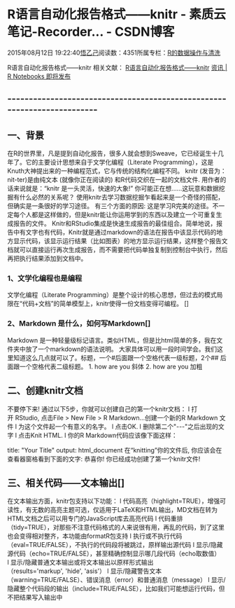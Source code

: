 
# R语言自动化报告格式——knitr - 素质云笔记-Recorder... - CSDN博客

2015年08月12日 19:22:40[悟乙己](https://me.csdn.net/sinat_26917383)阅读数：4351所属专栏：[R的数据操作与清洗](https://blog.csdn.net/column/details/13587.html)



R语言自动化报告格式——knitr
相关文献：
[R语言自动化报告格式——knitr](http://blog.csdn.net/sinat_26917383/article/details/47449367)
[资讯 | R Notebooks 即将发布](http://blog.csdn.net/sinat_26917383/article/details/52749108)
## ------------------------------------------------------------------------
## 一、背景
在R的世界里，凡是提到自动化报告，很多人就会想到Sweave，它已经诞生十几年了。它的主要设计思想来自于文学化编程（Literate Programming），这是Knuth大神提出来的一种编程范式，它与传统的结构化编程不同。
knitr (发音为：nit-ter)是由纯文本 (就像你正在阅读的) 和R代码交织在一起的文档文件. 用作者的话来说就是：“knitr 是一头灵活，快速的大象!” 你可能正在想……这玩意和数据挖掘有什么必然的关系呢？ 使用knitr去学习数据挖掘乍看起来是一个奇怪的搭配，但确实是一条很好的学习途径。
有三个方面的原因: 这是学习R完美的途径。不一定每个人都是这样做的，但是knitr能让你运用学到的东西以及建立一个可重复生成报告的文件。 Knitr和RStudio集成是快速生成报告的最佳组合。简单地说，报告中有文字也有代码，Knitr就是通过markdown的语法在报告中该显示代码的地方显示代码，该显示运行结果（比如图表）的地方显示运行结果，这样整个报告文档就可以直接运行再次生成报告，而不需要把代码单独复制到控制台中执行，然后再把执行结果添加到文档中。
### 1、文学化编程也是编程
文学化编程（Literate Programming）是整个设计的核心思想，但过去的模式局限在“代码+文档”的简单模型上，knitr使得一份文档变得可编程。
[]
### 2、Markdown 是什么，如何写Markdown[]
Markdown 是一种轻量级标记语言。类似HTML，但是比html简单的多，我在文件夹中放了一个markdown的语法说明。 大家具体可以用一段时间学会。我们这里知道这么几点就可以了。标题，一个\#后面跟一个空格代表一级标题，2个\#\# 后面跟一个空格代表二级标题。
1. how are you 斜体
2. how are you 加粗

## 二、创建knitr文档
不要停下来! 通过以下5步，你就可以创建自己的第一个knitr文档：
l 打开 RStudio, 点击File > New File > R Markdown…创建一个新的R Markdown 文件
l 为这个文件起一个有意义的名字。
l 点击OK.
l 删除第二个"---"之后出现的文字
l 点击Knit HTML.
l 你的R Markdown代码应该像下面这样：

title: "Your Title"
output: html_document
在“knitting”你的文件后, 你应该会在查看器窗格看到下面的文字:
恭喜你! 你已经成功创建了第一个knitr文件!


## 三、相关代码——文本输出[]
在文本输出方面，knitr包支持以下功能：
l 代码高亮（highlight=TRUE），增强可读性，有无数的高亮主题可选，仅适用于LaTeX和HTML输出，MD文档在转为HTML文档之后可以用专门的JavaScript库去高亮代码
l 代码重排（tidy=TRUE），对那些不注意代码格式的人来说很有用，再乱的代码，到了这里也会变得相对整齐，本功能由formatR包支持
l 执行或不执行代码（eval=TRUE/FALSE），不执行的代码段将被跳过，原样输出源代码
l 显示/隐藏源代码（echo=TRUE/FALSE），甚至精确控制显示哪几段代码（echo取数值）
l 显示/隐藏普通文本输出或将文本输出以原样形式输出（results='markup', 'hide', 'asis'）
l 显示/隐藏警告文本（warning=TRUE/FALSE）、错误消息（error）和普通消息（message）
l 显示/隐藏整个代码段的输出（include=TRUE/FALSE），比如我们可能想运行代码，但不把结果写入输出中

